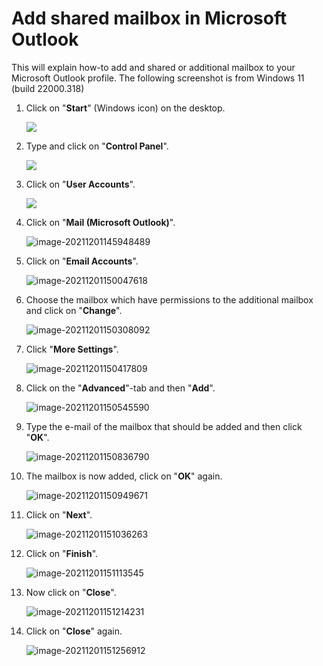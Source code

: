# Add shared mailbox in Microsoft Outlook

This will explain how-to add and shared or additional mailbox to your Microsoft Outlook profile. The following screenshot is from Windows 11 (build 22000.318)

1. Click on "**Start**" (Windows icon) on the desktop.

   ![](media/open-start.png)

2. Type and click on "**Control Panel**".

   ![](media/open-controlpanel.png)

3. Click on "**User Accounts**".

   ![](media/open-useraccounts.png)

4. Click on "**Mail (Microsoft Outlook)**".

   ![image-20211201145948489](media/open-mailcontrol.png)

5. Click on "**Email Accounts**".

   ![image-20211201150047618](media/click-emailaccounts.png)

6. Choose the mailbox which have permissions to the additional mailbox and click on "**Change**".

   ![image-20211201150308092](media/click-change.png)

7. Click "**More Settings**".

   ![image-20211201150417809](media/click-moresettings.png)

8. Click on the "**Advanced**"-tab and then "**Add**".

   ![image-20211201150545590](media/click-advancedandadd.png)

9. Type the e-mail of the mailbox that should be added and then click "**OK**".

   ![image-20211201150836790](media/type-emailaddress.png)

10. The mailbox is now added, click on "**OK**" again.

    ![image-20211201150949671](media/apply-settings.png)

11. Click on "**Next**".

    ![image-20211201151036263](media/click-next.png)

12. Click on "**Finish**".

    ![image-20211201151113545](media/click-finish.png)

13. Now click on "**Close**".

    ![image-20211201151214231](media/click-close.png)

14. Click on "**Close**" again.

    ![image-20211201151256912](media/click-closeagain.png)
